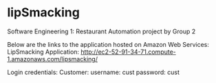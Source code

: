 # lipSmacking
Software Engineering 1: Restaurant Automation project by Group 2

  Below are the links to the application hosted on Amazon Web Services:
   LipSmacking Application:
   http://ec2-52-91-34-71.compute-1.amazonaws.com/lipsmacking/
  
  Login credentials:
  Customer:
  username: cust
  password: cust
